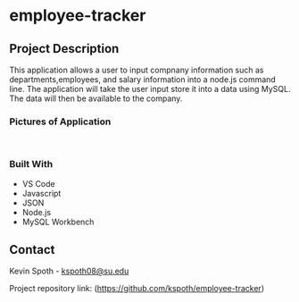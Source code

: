 # employee-tracker

## Project Description

This application allows a user to input compnany information such as departments,employees, and salary information into a node.js command line. The application will take the user input store it into a data using MySQL. The data will then be available to the company.

### Pictures of Application

![]()
![]()

### Built With

- VS Code
- Javascript
- JSON
- Node.js
- MySQL Workbench
<!-- CONTACT -->

## Contact

Kevin Spoth - kspoth08@su.edu

Project repository link: (https://github.com/kspoth/employee-tracker)
